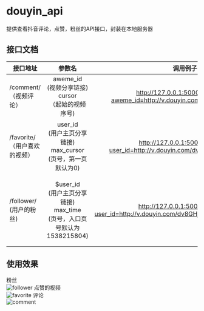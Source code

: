 # douyin_api
提供查看抖音评论，点赞，粉丝的API接口，封装在本地服务器
## 接口文档
|接口地址    |    参数名    |  调用例子  |  返回参数|
| --------   | :------:   | :----: | :----:  |
| /comment/<br>  （视频评论） | aweme_id<br>(视频分享链接)<br>cursor<br>（起始的视频序号) |   http://127.0.0.1:5000/comment/?aweme_id=http://v.douyin.com/dQxxCw/&cursor=0   |  info ：数据 <br>more： 是否有下一页    |
| /favorite/ <br>（用户喜欢的视频）        | user_id<br>(用户主页分享链接) <br> max_cursor<br>(页号，第一页默认为0)     |   http://127.0.0.1:5000/favorite/?user_id=http://v.douyin.com/dv8GHj/&max_cursor=0   |    info： 数据 <br> more ：是否有下一页<br> max_cursor ：下一页的页号    |
| /follower/ <br >(用户的粉丝)        | $user_id<br>(用户主页分享链接)<br> max_time<br>(页号，入口页号默认为1538215804)    |   http://127.0.0.1:5000/follower/?user_id=http://v.douyin.com/dv8GHj/&max_time=1538215804    |     info： 数据 <br> more ：是否有下一页 <br>max_time ：下一页的页号 <br>firstPage:第一页页号   |

## 使用效果
粉丝<br>
![follower ]( https://github.com/jk50505k/douyin_api/blob/master/屏幕快照%202018-10-20%20下午11.41.12.png)
点赞的视频<br>
![favorite ](https://github.com/jk50505k/douyin_api/blob/master/屏幕快照%202018-10-20%20下午11.41.21.png)
评论<br>
![comment](https://github.com/jk50505k/douyin_api/blob/master/屏幕快照%202018-10-20%20下午11.41.28.png)
